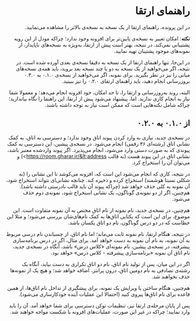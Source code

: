 <div dir="rtl">

# راهنمای ارتقا

در این پرونده، راهنمای ارتقا از یک نسخه به نسخه‌ی بالاتر را مشاهده می‌نمایید.

**نکته**: امکان تغییر به نسخه‌ی پایین‌تر برای افزونه وجود ندارد؛ چراکه مودل از این رویه پشتیبانی نمی‌کند. در نتیجه، بهتر است پیش از ارتقا، به‌ویژه به نسخه‌های ناپایدار، از نمونه‌های موجود پشتیبان تهیه نمایید.

در این‌جا، تنها راهنمای ارتقا از یک نسخه به دقیقا نسخه‌ی بعدی آورده شده است. در نتیجه، اگر می‌خواهید از یک نسخه به دو یا چند نسخه بعد بروید، باید همه‌ی نسخه‌های میانی را نیز در نظر بگیرید. برای نمونه، اگر می‌خواهید از نسخه‌ی ۰.۱.۰ به ۰.۳.۰ بروزرسانی انجام دهید، باید راهنمای ارتقای ۰.۲.۰ را نیز ببینید.

البته، روند به‌روزرسانی و ارتقا را، تا حد امکان، خود افزونه انجام می‌دهد؛ و معمولا شما نیاز به انجام کاری ندارید. اما، پیشنهاد می‌شود پیش از ارتقا، این راهنما را نگاه بیاندازید؛ چراکه شامل نکته‌هایی است که ممکن است نیاز به توجه داشته باشند.

## از ۰.۱.۰ به ۰.۲.۰

در نسخه‌ی جدید، نیازی به وارد کردن پیوند اتاق وجود ندارد؛ و دسترسی به اتاق، به کمک نشانی اتاق (رشته‌ای ۳۶ رقمی) انجام می‌شود. در نسخه‌ی پیشین، این دسترسی به کمک پیوندی که به صورت دستی وارد می‌شود، انجام می‌پذیرد. اگر پیوند واردشده معتبر باشد، نشانی اتاق در این پیوند هست (به قالب https://room.gharar.ir/&lt;address&gt;) و می‌توان آن را استخراج کرد.

در نتیجه، کاری که انجام می‌شود این است که، افزونه می‌کوشد تا این نشانی را (به شکلی نسبتا هوشمند) استخراج کرده و ذخیره کند. چنانچه نشانی‌ای نتواند استخراج شود، آن نمونه به کلی حذف خواهد شد (چراکه پیوند آن باید قالب نادرستی داشته باشد). هم‌چنین، اگر از دو نمونه‌ی گوناگون، یک نشانی استخراج شود، نمونه‌ی دوم حذف می‌شود.

هم‌چنین، در نسخه‌ی جدید، نام نمونه از نام اتاق مختص به آن نمونه متفاوت است. این موضوع، برای این است که یکتایی اتاق‌ها به کمک نام‌های‌شان بررسی می‌شود؛ و مثلا این خطاست که در دو درس گوناگون، نام دو اتاق یکسان باشد.

در نتیجه، هنگام ارتقا، نام نمونه ثابت می‌ماند؛ اما نام اتاق، از چسباندن نام درسی مربوط به آن نمونه، به نام آن نمونه به دست خواهد آمد. برای مثال، اگر در درس برنامه‌سازی پیشرفته، در نسخه‌ی پیشین، نام نمونه‌ای «کلاس درس» باشد، آنگاه در نسخه‌ی جدید، نام اتاق آن نمونه «برنامه‌سازی پیشرفته - کلاس درس» خواهد بود.

اگر در این میان، پس از تولید نام اتاق، نام دو اتاق تکراری به دست بیاید، آنگاه یک رشته‌ی تصادفی به نام دومین اتاق، درون پرانتز، اضافه خواهد شد؛ و هیچ یک از نمونه‌ها حذف نخواهند شد.

هم‌چنین، هنگام ساختن یا ویرایش یک نمونه، برای پیشگیری از تداخل نام اتاق‌ها، از همین قاعده برای نام اتاق‌ها پیروی کنید (احتمالا این عملیات آینده خودکارسازی می‌شود).

پس از پایان مرحله‌ی ارتقا نیز، تنظیمات توکن دسترسی برای شما خواهد آمد. آن را باید وارد نمایید؛ چراکه در غیر این صورت، عملیات‌های افزونه با شکست مواجه خواهند شد.

</div>

